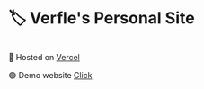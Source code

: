 <h1 style="padding: 0 0 0.5em 0;">🏷️ Verfle's Personal Site</h1>
<p>📒 Hosted on <a target="_blank" href="https://vercel.com/">Vercel</a></p>
<p>🟢 Demo website <a target="_blank" href="https://notadev.ga/">Click</a></p>
